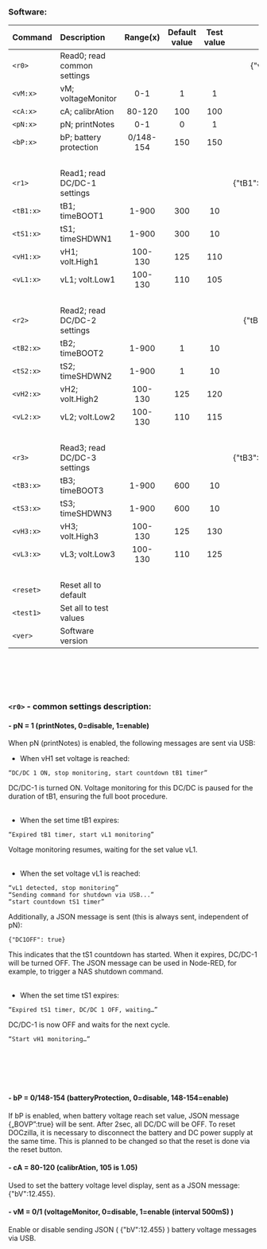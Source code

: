 ### Software:

| Command   | Description                     | Range(x)       | Default value                       | Test value                          | Return message(default)                                     |
|:----------|:--------------------------------|:--------------:|:-----------------------------------:|:-----------------------------------:|:---------------------------------------------------:|
| `<r0>`    | Read0; read common settings     |                |            |           | {"vM":1,"cA":100,"pN":0,"bP":150}                |
| `<vM:x>`  | vM; voltageMonitor              | 0-1            | 1                                   | 1                                   |                                                    |
| `<cA:x>`  | cA; calibrAtion                 | 80-120         | 100                                 | 100                                 |                                                    |
| `<pN:x>`  | pN; printNotes                  | 0-1            | 0                                   | 1                                   |                                                    |
| `<bP:x>`  | bP; battery protection          | 0/148-154      | 150                                 | 150                                 |                                                    |
| &nbsp;    | &nbsp;                          | &nbsp;         | &nbsp;                              | &nbsp;                              | &nbsp;                                             |
| `<r1>`    | Read1; read DC/DC-1 settings    |                |    |     | {"tB1":300,"tS1":300,"vH1":125,"vL1":110}        |
| `<tB1:x>` | tB1; timeBOOT1                  | 1-900          | 300                                 | 10                                  |                                                    |
| `<tS1:x>` | tS1; timeSHDWN1                 | 1-900          | 300                                 | 10                                  |                                                    |
| `<vH1:x>` | vH1; volt.High1                 | 100-130        | 125                                 | 110                                 |                                                    |
| `<vL1:x>` | vL1; volt.Low1                  | 100-130        | 110                                 | 105                                 |                                                    |
| &nbsp;    | &nbsp;                          | &nbsp;         | &nbsp;                              | &nbsp;                              | &nbsp;                                             |
| `<r2>`    | Read2; read DC/DC-2 settings    |                |       |      | {"tB2":1,"tS2":1,"vH2":125,"vL2":110}            |
| `<tB2:x>` | tB2; timeBOOT2                  | 1-900          | 1                                   | 10                                  |                                                    |
| `<tS2:x>` | tS2; timeSHDWN2                 | 1-900          | 1                                   | 10                                  |                                                    |
| `<vH2:x>` | vH2; volt.High2                 | 100-130        | 125                                 | 120                                 |                                                    |
| `<vL2:x>` | vL2; volt.Low2                  | 100-130        | 110                                 | 115                                 |                                                    |
| &nbsp;    | &nbsp;                          | &nbsp;         | &nbsp;                              | &nbsp;                              | &nbsp;                                             |
| `<r3>`    | Read3; read DC/DC-3 settings    |                |   |     | {"tB3":600,"tS3":600,"vH3":125,"vL3":110}        |
| `<tB3:x>` | tB3; timeBOOT3                  | 1-900          | 600                                 | 10                                  |                                                    |
| `<tS3:x>` | tS3; timeSHDWN3                 | 1-900          | 600                                 | 10                                  |                                                    |
| `<vH3:x>` | vH3; volt.High3                 | 100-130        | 125                                 | 130                                 |                                                    |
| `<vL3:x>` | vL3; volt.Low3                  | 100-130        | 110                                 | 125                                 |                                                    |
| &nbsp;    | &nbsp;                          | &nbsp;         | &nbsp;                              | &nbsp;                              | &nbsp;                                             |
| `<reset>` | Reset all to default            |                |                                     |                                     |                                                    |
| `<test1>` | Set all to test values          |                |                                     |                                     |                                                    |
| `<ver>`   | Software version                |                |                                     |                                     | {"ver:2.3"}                                       |

<br/><br/> 
<br/><br/> 
### `<r0>`    -    common settings description:

#### - pN = 1 (printNotes, 0=disable, 1=enable)

When pN (printNotes) is enabled, the following messages are sent via USB:

- When vH1 set voltage is reached:

```
“DC/DC 1 ON, stop monitoring, start countdown tB1 timer”
```

DC/DC-1 is turned ON. Voltage monitoring for this DC/DC is paused for the duration of tB1, ensuring the full boot procedure.
<br/><br/> 

- When the set time tB1 expires:

```
“Expired tB1 timer, start vL1 monitoring”
```

Voltage monitoring resumes, waiting for the set value vL1.
<br/><br/> 

- When the set voltage vL1 is reached:
```
“vL1 detected, stop monitoring”
“Sending command for shutdown via USB...”
“start countdown tS1 timer”
```

Additionally, a JSON message is sent (this is always sent, independent of pN):
```
{"DC1OFF": true}
```
This indicates that the tS1 countdown has started. When it expires, DC/DC-1 will be turned OFF.
The JSON message can be used in Node-RED, for example, to trigger a NAS shutdown command.
<br/><br/>

- When the set time tS1 expires:
```
“Expired tS1 timer, DC/DC 1 OFF, waiting…”
```
DC/DC-1 is now OFF and waits for the next cycle.
      
```
“Start vH1 monitoring…”
```
<br/><br/>
<br/><br/>


#### - bP = 0/148-154 (batteryProtection, 0=disable, 148-154=enable)

If bP is enabled, when battery voltage reach set value, JSON message {„BOVP”:true} will be sent. After 2sec, all DC/DC will be OFF.
To reset DOCzilla, it is necessary to disconnect the battery and DC power supply at the same time.
This is planned to be changed so that the reset is done via the reset button.

#### - cA = 80-120 (calibrAtion, 105 is 1.05)
Used to set the battery voltage level display, sent as a JSON message: {"bV":12.455}.

#### - vM = 0/1 (voltageMonitor, 0=disable, 1=enable (interval 500mS) )
Enable or disable sending JSON (  {"bV":12.455} ) battery voltage messages via USB.
